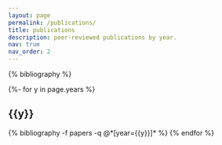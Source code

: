 ```yaml
---
layout: page
permalink: /publications/
title: publications
description: peer-reviewed publications by year.
nav: true
nav_order: 2
---
```


<!-- _pages/publications.md -->
<div class="publications">

{% bibliography %}

</div>

{%- for y in page.years %}
  <h2 class="year">{{y}}</h2>
  {% bibliography -f papers -q @*[year={{y}}]* %}
{% endfor %}
